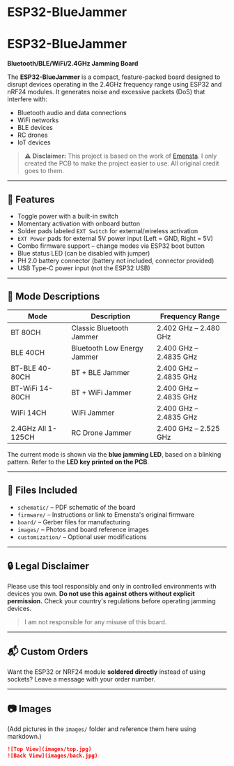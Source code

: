 # ESP32-BlueJammer

# ESP32-BlueJammer

**Bluetooth/BLE/WiFi/2.4GHz Jamming Board**

The **ESP32-BlueJammer** is a compact, feature-packed board designed to disrupt devices operating in the 2.4GHz frequency range using ESP32 and nRF24 modules. It generates noise and excessive packets (DoS) that interfere with:

- Bluetooth audio and data connections
- WiFi networks
- BLE devices
- RC drones
- IoT devices

> ⚠️ **Disclaimer:** This project is based on the work of [Emensta]([https://github.com/Emensta](https://github.com/EmenstaNougat/ESP32-BlueJammer)). I only created the PCB to make the project easier to use. All original credit goes to them.

---

## 🔧 Features

- Toggle power with a built-in switch
- Momentary activation with onboard button
- Solder pads labeled `EXT Switch` for external/wireless activation
- `EXT Power` pads for external 5V power input (Left = GND, Right = 5V)
- Combo firmware support – change modes via ESP32 boot button
- Blue status LED (can be disabled with jumper)
- PH 2.0 battery connector (battery not included, connector provided)
- USB Type-C power input (not the ESP32 USB)

---

## 🔌 Mode Descriptions

| Mode | Description | Frequency Range |
|------|-------------|-----------------|
| BT 80CH | Classic Bluetooth Jammer | 2.402 GHz – 2.480 GHz |
| BLE 40CH | Bluetooth Low Energy Jammer | 2.400 GHz – 2.4835 GHz |
| BT-BLE 40-80CH | BT + BLE Jammer | 2.400 GHz – 2.4835 GHz |
| BT-WiFi 14-80CH | BT + WiFi Jammer | 2.400 GHz – 2.4835 GHz |
| WiFi 14CH | WiFi Jammer | 2.400 GHz – 2.4835 GHz |
| 2.4GHz All 1-125CH | RC Drone Jammer | 2.400 GHz – 2.525 GHz |

The current mode is shown via the **blue jamming LED**, based on a blinking pattern. Refer to the **LED key printed on the PCB**.

---

## 📂 Files Included

- `schematic/` – PDF schematic of the board
- `firmware/` – Instructions or link to Emensta's original firmware
- `board/` – Gerber files for manufacturing
- `images/` – Photos and board reference images
- `customization/` – Optional user modifications

---

## 🔒 Legal Disclaimer

Please use this tool responsibly and only in controlled environments with devices you own. **Do not use this against others without explicit permission.** Check your country's regulations before operating jamming devices.

> I am not responsible for any misuse of this board.

---

## 📬 Custom Orders

Want the ESP32 or NRF24 module **soldered directly** instead of using sockets? Leave a message with your order number.

---

## 📷 Images

(Add pictures in the `images/` folder and reference them here using markdown.)

```markdown
![Top View](images/top.jpg)
![Back View](images/back.jpg)
